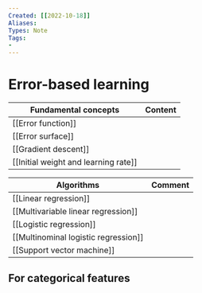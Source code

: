 ```yaml
---
Created: [[2022-10-18]]
Aliases: 
Types: Note
Tags: 
- 
---
```

# Error-based learning
| Fundamental concepts  | Content |
| --------------------- | ------- |
| [[Error function]]    |         |
| [[Error surface]]     |         |
| [[Gradient descent]]                 |         |
| [[Initial weight and learning rate]] |         |

| Algorithms                           | Comment |
| ------------------------------------ | ------- |
| [[Linear regression]]                |         |
| [[Multivariable linear regression]]  |         |
| [[Logistic regression]]              |         |
| [[Multinominal logistic regression]] |         |
| [[Support vector machine]]           |         |

## For categorical features
